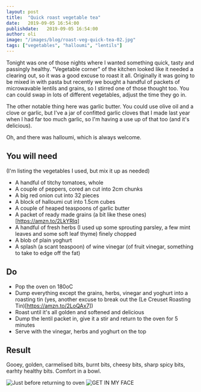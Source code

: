 ```yaml
---
layout: post
title:  "Quick roast vegetable tea"
date:   2019-09-05 16:54:00
publishdate:   2019-09-05 16:54:00
author: oli
image: "/images/blog/roast-veg-quick-tea-02.jpg"
tags: ["vegetables", "halloumi", "lentils"]
---
```


Tonight was one of those nights where I wanted something quick, tasty and passingly healthy.  "Vegetable corner" of the kitchen looked like it needed a clearing out, so it was a good excuse to roast it all.  Originally it was going to be mixed in with pasta but recently we bought a handful of packets of microwavable lentils and grains, so I stirred one of those thought too.   You can could swap in lots of different vegetables, adjust the time they go in.

The other notable thing here was garlic butter.  You could use olive oil and a clove or garlic, but I've a jar of confitted garlic cloves that I made last year when I had far too much garlic, so I'm having a use up of that too (and it's delicious).

Oh, and there was halloumi, which is always welcome. 

## You will need

(I'm listing the vegetables I used, but mix it up as needed)

* A handful of titchy tomatoes, whole
* A couple of peppers, cored an cut into 2cm chunks
* A big red onion cut into 32 pieces
* A block of halloumi cut into 1.5cm cubes
* A couple of heaped teaspoons of garlic butter
* A packet of ready made grains (a bit like these ones)[https://amzn.to/2LkYRlq]
* A handful of fresh herbs (I used up some sprouting parsley, a few mint leaves and some soft leaf thyme) finely chopped
* A blob of plain yoghurt
* A splash (a scant teaspoon) of wine vinegar (of fruit vinegar, something to take to edge off the fat)

## Do

* Pop the oven on 180oC
* Dump everything except the grains, herbs, vinegar and yoghurt into a roasting tin (yes, another excuse to break out the (Le Creuset Roasting Tin)[https://amzn.to/2LoQAx7])
* Roast until it's all golden and softened and delicious
* Dump the lentil packet in, give it a stir and return to the oven for 5 minutes
* Serve with the vinegar, herbs and yoghurt on the top

## Result

Gooey, golden, carmelised bits, burnt bits, cheesy bits, sharp spicy bits, earhty healthy bits.  Comfort in a bowl. 


![Just before returning to oven ](/images/blog/roast-veg-quick-tea-01.jpg)
![GET IN MY FACE](/images/blog/roast-veg-quick-tea-02.jpg)
